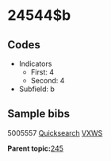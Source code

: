 # 24544$b

## Codes

-   Indicators
    -   First: 4
    -   Second: 4
-   Subfield: b

## Sample bibs

5005557 [Quicksearch](https://search.library.yale.edu/catalog/5005557) [VXWS](http://prodorbis.library.yale.edu:7014/vxws/GetHoldingsService?bibId=5005557)

**Parent topic:**[245](../../tags/245/245.md)

